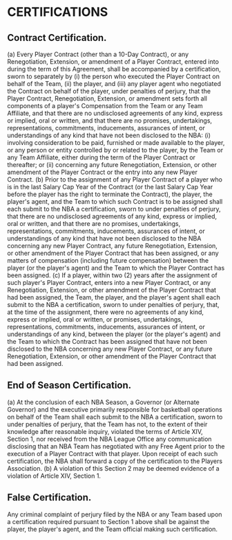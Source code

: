 # CERTIFICATIONS

## Contract Certification.

(a) Every Player Contract (other than a 10-Day Contract), or any Renegotiation, Extension, or amendment of a Player Contract, entered into during the term of this Agreement, shall be accompanied by a certification, sworn to separately by (i) the person who executed the Player Contract on behalf of the Team, (ii) the player, and (iii) any player agent who negotiated the Contract on behalf of the player, under penalties of perjury, that the Player Contract, Renegotiation, Extension, or amendment sets forth all components of a player's Compensation from the Team or any Team Affiliate, and that there are no undisclosed agreements of any kind, express or implied, oral or written, and that there are no promises, undertakings, representations, commitments, inducements, assurances of intent, or understandings of any kind that have not been disclosed to the NBA:
    (i) involving consideration to be paid, furnished or made available to the player, or any person or entity controlled by or related to the player, by the Team or any Team Affiliate, either during the term of the Player Contract or thereafter; or
    (ii) concerning any future Renegotiation, Extension, or other amendment of the Player Contract or the entry into any new Player Contract.
(b) Prior to the assignment of any Player Contract of a player who is in the last Salary Cap Year of the Contract (or the last Salary Cap Year before the player has the right to terminate the Contract), the player, the player's agent, and the Team to which such Contract is to be assigned shall each submit to the NBA a certification, sworn to under penalties of perjury, that there are no undisclosed agreements of any kind, express or implied, oral or written, and that there are no promises, undertakings, representations, commitments, inducements, assurances of intent, or understandings of any kind that have not been disclosed to the NBA concerning any new Player Contract, any future Renegotiation, Extension, or other amendment of the Player Contract that has been assigned, or any matters of compensation (including future compensation) between the player (or the player's agent) and the Team to which the Player Contract has been assigned.
(c) If a player, within two (2) years after the assignment of such player's Player Contract, enters into a new Player Contract, or any Renegotiation, Extension, or other amendment of the Player Contract that had been assigned, the Team, the player, and the player's agent shall each submit to the NBA a certification, sworn to under penalties of perjury, that, at the time of the assignment, there were no agreements of any kind, express or implied, oral or written, or promises, undertakings, representations, commitments, inducements, assurances of intent, or understandings of any kind, between the player (or the player's agent) and the Team to which the Contract has been assigned that have not been disclosed to the NBA concerning any new Player Contract, or any future Renegotiation, Extension, or other amendment of the Player Contract that had been assigned.

## End of Season Certification.

(a) At the conclusion of each NBA Season, a Governor (or Alternate Governor) and the executive primarily responsible for basketball operations on behalf of the Team shall each submit to the NBA a certification, sworn to under penalties of perjury, that the Team has not, to the extent of their knowledge after reasonable inquiry, violated the terms of Article XIV, Section 1, nor received from the NBA League Office any communication disclosing that an NBA Team has negotiated with any Free Agent prior to the execution of a Player Contract with that player. Upon receipt of each such certification, the NBA shall forward a copy of the certification to the Players Association.
(b) A violation of this Section 2 may be deemed evidence of a violation of Article XIV, Section 1.

## False Certification.

Any criminal complaint of perjury filed by the NBA or any Team based upon a certification required pursuant to Section 1 above shall be against the player, the player's agent, and the Team official making such certification.

